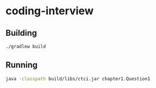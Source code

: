 # coding-interview

## Building
``` bash
./gradlew build
```

## Running
``` bash
java -classpath build/libs/ctci.jar chapter1.Question1
```